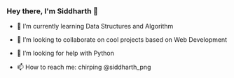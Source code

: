 ### Hey there, I'm Siddharth 👋

- 🌱 I’m currently learning Data Structures and Algorithm 

- 👯 I’m looking to collaborate on cool projects based on Web Development

- 🤔 I’m looking for help with Python

- 📫 How to reach me: chirping @siddharth_png


